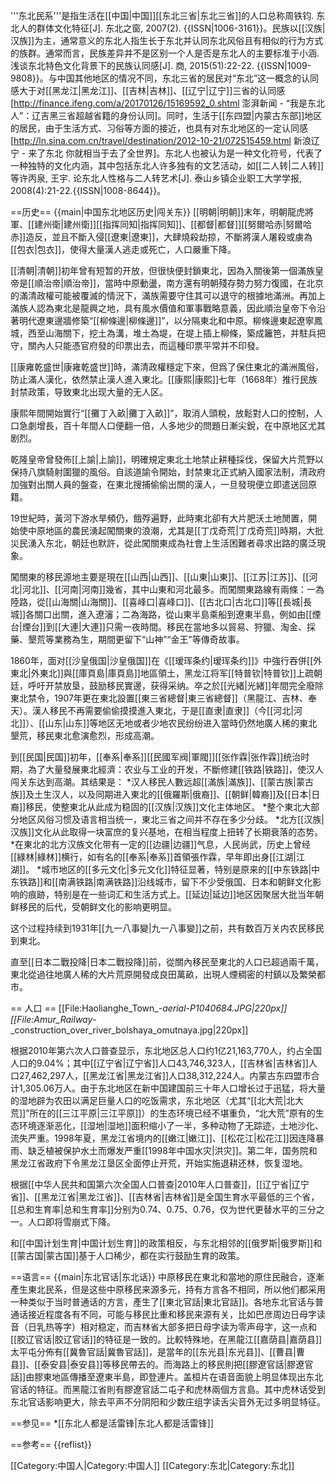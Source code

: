 '''东北民系'''是指生活在[[中国|中国]][[东北三省|东北三省]]的人口总称<ref>周铁钧. 东北人的群体文化特征[J]. 东北之窗, 2007(2). {{ISSN|1006-3161}}</ref>。民族以[[汉族|汉族]]为主，通常意义的东北人指生长于东北并认同东北风俗且有相似的行为方式的族群。通常而言，民族差异并不是区别一个人是否是东北人的主要标准<ref>于小涵. 浅谈东北特色文化背景下的民族认同感[J]. 商, 2015(51):22-22. {{ISSN|1009-9808}}</ref>。与中国其他地区的情况不同，东北三省的居民对“东北”这一概念的认同感大于对[[黑龙江|黑龙江]]、[[吉林|吉林]]、[[辽宁|辽宁]]三省的认同感<ref>[http://finance.ifeng.com/a/20170126/15169592_0.shtml 澎湃新闻 - “我是东北人”：辽吉黑三省超越省籍的身份认同]</ref>。同时，生活于[[东四盟|内蒙古东部]]地区的居民，由于生活方式、习俗等方面的接近，也具有对东北地区的一定认同感<ref>[http://ln.sina.com.cn/travel/destination/2012-10-21/072515459.html 新浪辽宁 - 来了东北 你就相当于去了全世界]</ref>。东北人也被认为是一种文化符号，代表了一种独特的文化内涵，其中包括东北人许多独有的文艺活动，如[[二人转|二人转]]等<ref>许丙泉, 王宇. 论东北人性格与二人转艺术[J]. 泰山乡镇企业职工大学学报, 2008(4):21-22.{{ISSN|1008-8644}}</ref>。

==历史==
{{main|中国东北地区历史|闯关东}}
[[明朝|明朝]]末年，明朝龍虎將軍、[[建州衛|建州衛]][[指挥同知|指挥同知]]、[[都督|都督]][[努爾哈赤|努爾哈赤]]造反，並且不斷入侵[[遼東|遼東]]，大肆燒殺劫掠，不斷將漢人屠殺或虜為[[包衣|包衣]]，使得大量漢人逃走或死亡，人口嚴重下降。

[[清朝|清朝]]初年曾有短暂的开放，但很快便封鎖東北，因為入關後第一個滿族皇帝是[[順治帝|順治帝]]，當時中原動盪，南方還有明朝殘存勢力努力復國，在北京的滿清政權可能被覆滅的情況下，滿族需要守住其可以退守的根據地滿洲。再加上滿族人認為東北是龍興之地，具有風水價值和軍事戰略意義，因此順治皇帝下令沿著明代遼東邊牆修築“[[柳條邊|柳條邊]]”，以分隔東北和中原。柳條邊東起遼寧鳳城，西至山海關下，挖土為溝，堆土為堤，在堤上插上柳條，築成籬笆，并駐兵把守，關內人只能憑官府發的印票出去，而這種印票平常并不印發。

[[康雍乾盛世|康雍乾盛世]]時，滿清政權穩定下來，但爲了保住東北的滿洲風俗，防止滿人漢化，依然禁止漢人進入東北。[[康熙|康熙]]七年（1668年）推行民族封禁政策，导致東北出现大量的无人区。

康熙年間開始實行“[[攤丁入畝|攤丁入畝]]”，取消人頭稅，放鬆對人口的控制，人口急劇增長，百十年間人口便翻一倍，人多地少的問題日漸尖銳，在中原地区尤其剧烈。

乾隆皇帝曾發佈[[上諭|上諭]]，明確規定東北土地禁止耕種採伐，保留大片荒野以保持八旗騎射圍獵的風俗。自該道諭令開始，封禁東北正式納入國家法制，清政府加強對出關人員的盤查，在東北搜捕偷偷出關的漢人，一旦發現便立即遣送回原籍。

19世紀時，黃河下游水旱頻仍，餓殍遍野，此時東北卻有大片肥沃土地閒置，開始使中原地區的農民湧起闖關東的浪潮，尤其是[[丁戊奇荒|丁戊奇荒]]時期，大批災民湧入东北，朝廷也默許，從此闖關東成為社會上生活困難者尋求出路的廣泛現象。

闖關東的移民源地主要是現在[[山西|山西]]、[[山東|山東]]、[[江苏|江苏]]、[[河北|河北]]、[[河南|河南]]幾省，其中山東和河北最多。而闖關東路線有兩條：一為陸路，從[[山海關|山海關]]、[[喜峰口|喜峰口]]、[[古北口|古北口]]等[[長城|長城]]各關口出關，進入遼瀋；二為海路，從山東半島乘船到遼東半島，例如由[[煙台|煙台]]到[[大連|大連]]只需一夜時間。移民在當地多以貿易、狩獵、淘金、採藥、墾荒等業務為生，期間更留下“山神”“金王”等傳奇故事。

1860年，面对[[沙皇俄国|沙皇俄国]]在《[[瑷珲条约|瑷珲条约]]》中強行吞併[[外東北|外東北]]與[[庫頁島|庫頁島]]地區領土，黑龙江将军[[特普钦|特普钦]]上疏朝廷，呼吁开禁放垦，鼓励移民實邊，获得采纳。卒之於[[光緒|光緒]]年間完全廢除東北禁令，1907年更在東北設置[[東三省總督|東三省總督]]（黑龍江、吉林、奉天）。漢人移民不再需要偷偷摸摸進入東北，于是[[直隶|直隶]]（今[[河北|河北]]）、[[山东|山东]]等地区无地或者少地农民纷纷进入當時仍然地廣人稀的東北墾荒，移民東北愈演愈烈，形成高潮。

到[[民国|民国]]初年，[[奉系|奉系]][[民國军阀|軍閥]][[张作霖|张作霖]]统治时期，為了大量發展東北經濟：农业与工业的开发，不斷修建[[铁路|铁路]]，使汉人闯关东达到高潮。其结果是：
*汉人移民人數远超[[滿族|滿族]]、[[蒙古族|蒙古族]]及土生汉人，以及同期进入東北的[[俄羅斯|俄裔]]、[[朝鲜|韓裔]]及[[日本|日裔]]移民，使整東北从此成为稳固的[[汉族|汉族]]文化主体地区。
*整个東北大部分地区风俗习惯及语言相当统一，東北三省之间并不存在多少分歧。
*北方[[汉族|汉族]]文化从此取得一块富庶的复兴基地，在相当程度上扭转了长期衰落的态势。
*在東北的北方汉族文化带有一定的[[边疆|边疆]]气息，人民尚武，历史上曾经[[綠林|綠林]]横行，如有名的[[奉系|奉系]]首領張作霖，早年即出身[[江湖|江湖]]。
*城市地区的[[多元文化|多元文化]]特征显著，特别是原来的[[中东铁路|中东铁路]]和[[南满铁路|南满铁路]]沿线城市，留下不少受俄国、日本和朝鲜文化影响的痕跡，特别是在一些词汇和生活方式上。[[延边|延边]]地区因聚居大批当年朝鲜移民的后代，受朝鲜文化的影响更明显。

这个过程持续到1931年[[九一八事變|九一八事變]]之前，共有数百万关内农民移民到東北。

直至[[日本二戰投降|日本二戰投降]]前，從關內移民至東北的人口已超過兩千萬，東北從過往地廣人稀的大片荒原開發成良田萬畝，出現人煙稠密的村鎮以及繁榮都市。


== 人口 ==
[[File:Haolianghe_Town_-_aerial_-_P1040684.JPG|220px]]
[[File:Amur_Railway_-_construction_over_river_bolshaya_omutnaya.jpg|220px]]

根据2010年第六次人口普查显示，东北地区总人口约1亿21,163,770人，约占全国人口的9.04%；其中[[辽宁省|辽宁省]]人口43,746,323人，[[吉林省|吉林省]]人口27,462,297人，[[黑龙江省|黑龙江省]]人口38,312,224人。内蒙古东四盟市合计1,305.06万人。由于东北地区在新中国建国前三十年人口增长过于迅猛，将大量的湿地辟为农田以满足巨量人口的吃饭需求，东北地区（尤其“[[北大荒|北大荒]]”所在的[[三江平原|三江平原]]）的生态环境已经不堪重负，“北大荒”原有的生态环境逐渐恶化，[[湿地|湿地]]面积缩小了一半，多种动物了无踪迹，土地沙化、流失严重。1998年夏，黑龙江省境内的[[嫩江|嫩江]]、[[松花江|松花江]]因连降暴雨、缺乏植被保护水土而爆发严重[[1998年中国水灾|洪灾]]。第二年，国务院和黑龙江省政府下令黑龙江垦区全面停止开荒，开始实施退耕还林，恢复湿地。

根据[[中华人民共和国第六次全国人口普查|2010年人口普查]]，[[辽宁省|辽宁省]]、[[黑龙江省|黑龙江省]]、[[吉林省|吉林省]]是全国生育水平最低的三个省，[[总和生育率|总和生育率]]分别为0.74、0.75、0.76，仅为世代更替水平的三分之一。人口即将雪崩式下降。

和[[中国计划生育|中国计划生育]]的政策相反，与东北相邻的[[俄罗斯|俄罗斯]]和[[蒙古国|蒙古国]]基于人口稀少，都在实行鼓励生育的政策。

==语言==
{{main|东北官话|东北话}}
中原移民在東北和當地的原住民融合，逐漸產生東北民系，但是这些中原移民来源多元，持有方言各不相同，所以他们都采用一种类似于当时普通话的方言，產生了[[東北官話|東北官話]]。各地东北官话与普通话接近程度各有不同，可能与移民比重和移民来源有关，比如巴彦周边日母字读音（日乳热等字）相对稳定，而吉林省大部多把日母字读为零声母字，这一点和[[胶辽官话|胶辽官话]]的特征是一致的。比較特殊地，在黑龍江[[嘉荫县|嘉荫县]]太平屯分佈有[[冀魯官話|冀魯官話]]，是當年的[[东光县|东光县]]、[[曹县|曹县]]、[[泰安县|泰安县]]等移民帶去的。而海路上的移民則把[[膠遼官話|膠遼官話]]由膠東地區傳播至遼東半島，即登連片。盖桓片在语音面貌上明显体现出东北官话的特征。而黑龍江省則有膠遼官話二屯子和虎林兩個方言島。其中虎林话受到东北官话影响更大，除去平声不分阴阳和少数庄组字读舌尖音外无过多明显特征。

==参见==
*[[东北人都是活雷锋|东北人都是活雷锋]]

==参考==
{{reflist}}

[[Category:中国人|Category:中国人]]
[[Category:东北|Category:东北]]